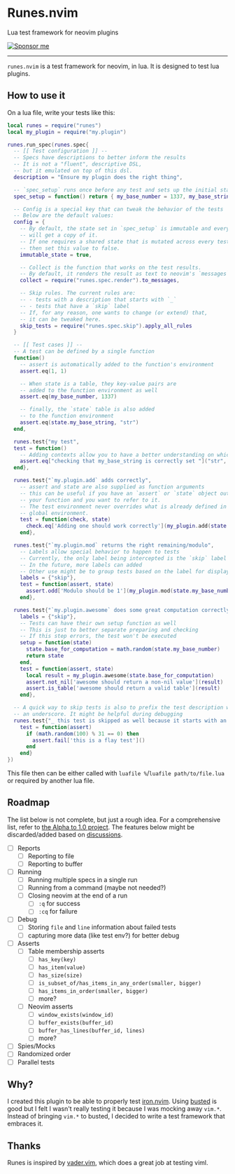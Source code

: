 # Runes.nvim

Lua test framework for neovim plugins

[![Sponsor me](https://img.shields.io/github/sponsors/hkupty?style=flat-square)](https://github.com/sponsors/hkupty)

---

`runes.nvim` is a test framework for neovim, in lua. It is designed to test lua plugins.

## How to use it

On a lua file, write your tests like this:

```lua
local runes = require("runes")
local my_plugin = require("my.plugin")

runes.run_spec(runes.spec{
  -- [[ Test configuration ]] --
  -- Specs have descriptions to better inform the results
  -- It is not a "fluent", descriptive DSL,
  -- but it emulated on top of this dsl.
  description = "Ensure my plugin does the right thing",

  -- `spec_setup` runs once before any test and sets up the initial state for the tests
  spec_setup = function() return { my_base_number = 1337, my_base_string = "str" },

  -- Config is a special key that can tweak the behavior of the tests
  -- Below are the default values:
  config = {
    -- By default, the state set in `spec_setup` is immutable and every test case
    -- will get a copy of it.
    -- If one requires a shared state that is mutated across every test,
    -- then set this value to false.
    immutable_state = true,

    -- Collect is the function that works on the test results.
    -- By default, it renders the result as text to neovim's `messages`
    collect = require("runes.spec.render").to_messages,

    -- Skip rules. The current rules are:
    -- - tests with a description that starts with `_`
    -- - tests that have a `skip` label
    -- If, for any reason, one wants to change (or extend) that,
    -- it can be tweaked here.
    skip_tests = require("runes.spec.skip").apply_all_rules
  }

  -- [[ Test cases ]] --
  -- A test can be defined by a single function
  function()
    -- assert is automatically added to the function's environment
    assert.eq(1, 1)

    -- When state is a table, they key-value pairs are
    -- added to the function environment as well
    assert.eq(my_base_number, 1337)

    -- finally, the `state` table is also added
    -- to the function environment
    assert.eq(state.my_base_string, "str")
  end,

  runes.test{"my test",
  test = function()
    -- Adding contexts allow you to have a better understanding on which assertion failed
    assert.eq["checking that my_base_string is correctly set "]("str", state.my_base_string)
  end},

  runes.test{"`my.plugin.add` adds correctly",
    -- assert and state are also supplied as function arguments
    -- this can be useful if you have an `assert` or `state` object outside
    -- your function and you want to refer to it.
    -- The test environment never overrides what is already defined in
    -- global environment.
    test = function(check, state)
      check.eq['Adding one should work correctly'](my_plugin.add(state.my_base_number, 1), 1338)
    end},

  runes.test{"`my.plugin.mod` returns the right remaining/modulo",
    -- Labels allow special behavior to happen to tests
    -- Currently, the only label being intercepted is the `skip` label
    -- In the future, more labels can added
    -- Other use might be to group tests based on the label for displaying
    labels = {"skip"},
    test = function(assert, state)
      assert.odd['Modulo should be 1'](my_plugin.mod(state.my_base_number, 2))
    end},

  runes.test{"`my.plugin.awesome` does some great computation correctly",
    labels = {"skip"},
    -- Tests can have their own setup function as well
    -- This is just to better separate preparing and checking
    -- If this step errors, the test won't be executed
    setup = function(state)
      state.base_for_computation = math.random(state.my_base_number)
      return state
    end,
    test = function(assert, state)
      local result = my_plugin.awesome(state.base_for_computation)
      assert.not_nil['awesome should return a non-nil value'](result)
      assert.is_table['awesome should return a valid table'](result)
    end},

  -- A quick way to skip tests is also to prefix the test description with
  -- an underscore. It might be helpful during debugging
  runes.test{"_ this test is skipped as well because it starts with an `_`",
    test = function(assert)
      if (math.random(100) % 31 == 0) then
        assert.fail['this is a flay test']()
      end
    end}
})
```

This file then can be either called with `luafile %`/`luafile path/to/file.lua` or required by another lua file.


## Roadmap

The list below is not complete, but just a rough idea. For a comprehensive list, refer to [the Alpha to 1.0 project](https://github.com/hkupty/runes.nvim/projects/1).
The features below might be discarded/added based on [discussions](https://github.com/hkupty/runes.nvim/discussions).

- [ ] Reports
  - [ ] Reporting to file
  - [ ] Reporting to buffer
- [ ] Running
  - [ ] Running multiple specs in a single run
  - [ ] Running from a command (maybe not needed?)
  - [ ] Closing neovim at the end of a run
    - [ ] `:q` for success
    - [ ] `:cq` for failure
- [ ] Debug
  - [ ] Storing `file` and `line` information about failed tests
  - [ ] capturing more data (like test env?) for better debug
- [ ] Asserts
  - [ ] Table membership asserts
    - [ ] `has_key(key)`
    - [ ] `has_item(value)`
    - [ ] `has_size(size)`
    - [ ] `is_subset_of/has_items_in_any_order(smaller, bigger)`
    - [ ] `has_items_in_order(smaller, bigger)`
    - [ ] more?
  - [ ] Neovim asserts
    - [ ] `window_exists(window_id)`
    - [ ] `buffer_exists(buffer_id)`
    - [ ] `buffer_has_lines(buffer_id, lines)`
    - [ ] more?
- [ ] Spies/Mocks
- [ ] Randomized order
- [ ] Parallel tests

## Why?

I created this plugin to be able to properly test [iron.nvim](https://github.com/hkupty/iron.nvim).
Using [busted](http://olivinelabs.com/busted/) is good but I felt I wasn't really testing it because I was mocking away `vim.*`.
Instead of bringing `vim.*` to busted, I decided to write a test framework that embraces it.

## Thanks

Runes is inspired by [vader.vim](https://github.com/junegunn/vader.vim/), which does a great job at testing viml.
